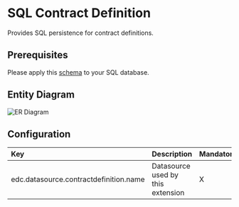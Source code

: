 # SQL Contract Definition

Provides SQL persistence for contract definitions.

## Prerequisites

Please apply this [schema](docs/schema.sql) to your SQL database.

## Entity Diagram

![ER Diagram](https://www.plantuml.com/plantuml/png/VSz12i9038NX_PmYQw4Na5AwT-CDXY4J9J8c9ObW4U_kuAgWTFq-7lopHx5ut5iY2OuLg696bR22aIjTM3XOnU6L00xmPyfSZ-1XB5SOn_DfcheSXYylYEIU5ssCwqRTNAMxxUCkScg4ePRfkHYviyelVAUPfFQM3m00)
<!--
```plantuml
@startuml
entity edc_contract_definitions {
  * contract_definition_id: string <<PK>>
  --
  * access_policy: string <<json>>
  * contract_policy: string <<json>>
  * selector_expression: string <<json>>
}
@enduml
```
-->

## Configuration

| Key | Description | Mandatory | 
|:---|:---|---|
| edc.datasource.contractdefinition.name | Datasource used by this extension | X |
